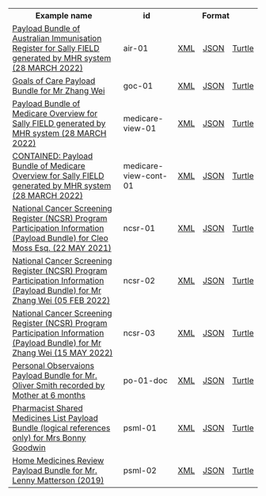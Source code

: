 <table class="list" width="100%">            
   <tr>
     <th>Example name</th>
     <th>id</th>
     <th colspan="3">Format</th>
   </tr>
   <tr>
      <td><a href="Bundle-air-01.html">Payload Bundle of Australian Immunisation Register for Sally FIELD generated by MHR system (28 MARCH 2022)</a></td>
      <td>air-01</td>
      <td><a href="Bundle-air-01.xml.html">XML</a></td>
      <td><a href="Bundle-air-01.json.html">JSON</a></td>
      <td><a href="Bundle-air-01.ttl.html">Turtle</a></td>
   </tr>
   <tr>
      <td><a href="Bundle-goc-01.html">Goals of Care Payload Bundle for Mr Zhang Wei</a></td>
      <td>goc-01</td>
      <td><a href="Bundle-goc-01.xml.html">XML</a></td>
      <td><a href="Bundle-goc-01.json.html">JSON</a></td>
      <td><a href="Bundle-goc-01.ttl.html">Turtle</a></td>
   </tr>
   <tr>
      <td><a href="Bundle-medicare-view-01.html">Payload Bundle of Medicare Overview for Sally FIELD generated by MHR system (28 MARCH 2022)</a></td>
      <td>medicare-view-01</td>
      <td><a href="Bundle-medicare-view-01.xml.html">XML</a></td>
      <td><a href="Bundle-medicare-view-01.json.html">JSON</a></td>
      <td><a href="Bundle-medicare-view-01.ttl.html">Turtle</a></td>
   </tr>
   <tr>
      <td><a href="Bundle-medicare-view-cont-01.html">CONTAINED: Payload Bundle of Medicare Overview for Sally FIELD generated by MHR system (28 MARCH 2022)</a></td>
      <td>medicare-view-cont-01</td>
      <td><a href="Bundle-medicare-view-cont-01.xml.html">XML</a></td>
      <td><a href="Bundle-medicare-view-cont-01.json.html">JSON</a></td>
      <td><a href="Bundle-medicare-view-cont-01.ttl.html">Turtle</a></td>
   </tr>
   <tr>
      <td><a href="Bundle-ncsr-01.html">National Cancer Screening Register (NCSR) Program Participation Information (Payload Bundle) for Cleo Moss Esq. (22 MAY 2021)</a></td>
      <td>ncsr-01</td>
      <td><a href="Bundle-ncsr-01.xml.html">XML</a></td>
      <td><a href="Bundle-ncsr-01.json.html">JSON</a></td>
      <td><a href="Bundle-ncsr-01.ttl.html">Turtle</a></td>
   </tr>
   <tr>
      <td><a href="Bundle-ncsr-02.html">National Cancer Screening Register (NCSR) Program Participation Information (Payload Bundle) for Mr Zhang Wei (05 FEB 2022)</a></td>
      <td>ncsr-02</td>
      <td><a href="Bundle-ncsr-02.xml.html">XML</a></td>
      <td><a href="Bundle-ncsr-02.json.html">JSON</a></td>
      <td><a href="Bundle-ncsr-02.ttl.html">Turtle</a></td>
   </tr>
   <tr>
      <td><a href="Bundle-ncsr-03.html">National Cancer Screening Register (NCSR) Program Participation Information (Payload Bundle) for Mr Zhang Wei (15 MAY 2022)</a></td>
      <td>ncsr-03</td>
      <td><a href="Bundle-ncsr-03.xml.html">XML</a></td>
      <td><a href="Bundle-ncsr-03.json.html">JSON</a></td>
      <td><a href="Bundle-ncsr-03.ttl.html">Turtle</a></td>
   </tr>
   <tr>
      <td><a href="Bundle-po-01-doc.html">Personal Observaions Payload Bundle for Mr. Oliver Smith recorded by Mother at 6 months</a></td>
      <td>po-01-doc</td>
      <td><a href="Bundle-po-01-doc.xml.html">XML</a></td>
      <td><a href="Bundle-po-01-doc.json.html">JSON</a></td>
      <td><a href="Bundle-po-01-doc.ttl.html">Turtle</a></td>
   </tr>
   <tr>
      <td><a href="Bundle-psml-01.html">Pharmacist Shared Medicines List Payload Bundle (logical references only) for Mrs Bonny Goodwin</a></td>
      <td>psml-01</td>
      <td><a href="Bundle-psml-01.xml.html">XML</a></td>
      <td><a href="Bundle-psml-01.json.html">JSON</a></td>
      <td><a href="Bundle-psml-01.ttl.html">Turtle</a></td>
   </tr>
   <tr>
      <td><a href="Bundle-psml-02.html">Home Medicines Review Payload Bundle for Mr. Lenny Matterson (2019)</a></td>
      <td>psml-02</td>
      <td><a href="Bundle-psml-02.xml.html">XML</a></td>
      <td><a href="Bundle-psml-02.json.html">JSON</a></td>
      <td><a href="Bundle-psml-02.ttl.html">Turtle</a></td>
   </tr>
</table>
